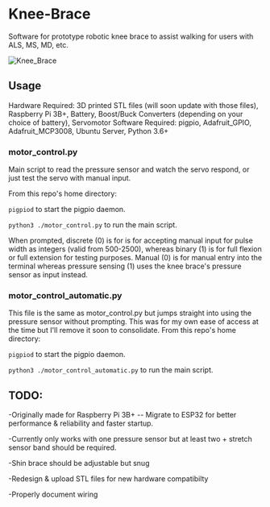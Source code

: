# Knee-Brace
 Software for prototype robotic knee brace to assist walking for users with ALS, MS, MD, etc.


![Knee_Brace](https://github.com/Miimiikiu/Knee-Brace/assets/128089127/2922a470-7a53-4587-b4b8-16d7c9a7749d)

## Usage

Hardware Required: 3D printed STL files (will soon update with those files), Raspberry Pi 3B+, Battery, Boost/Buck Converters (depending on your choice of battery), Servomotor
Software Required: pigpio, Adafruit_GPIO, Adafruit_MCP3008, Ubuntu Server, Python 3.6+ 

### motor_control.py

Main script to read the pressure sensor and watch the servo respond, or just test the servo with manual input.

From this repo's home directory:

`pigpiod` to start the pigpio daemon.

`python3 ./motor_control.py` to run the main script.

When prompted, discrete (0) is for is for accepting manual input for pulse width as integers (valid from 500-2500), whereas binary (1) is for full flexion or full extension for testing purposes.
Manual (0) is for manual entry into the terminal whereas pressure sensing (1) uses the knee brace's pressure sensor as input instead.

### motor_control_automatic.py

This file is the same as motor_control.py but jumps straight into using the pressure sensor without prompting. This was for my own ease of access at the time but I'll remove it soon to consolidate.
From this repo's home directory:

`pigpiod` to start the pigpio daemon.

`python3 ./motor_control_automatic.py` to run the main script.


## TODO:
-Originally made for Raspberry Pi 3B+ -- Migrate to ESP32 for better performance & reliability and faster startup.

-Currently only works with one pressure sensor but at least two + stretch sensor band should be required.

-Shin brace should be adjustable but snug

-Redesign & upload STL files for new hardware compatibilty

-Properly document wiring
